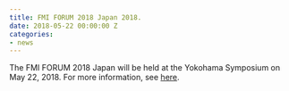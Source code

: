 ```yaml
---
title: FMI FORUM 2018 Japan 2018.
date: 2018-05-22 00:00:00 Z
categories:
- news
---
```


The FMI FORUM 2018 Japan will be held at the Yokohama Symposium on May 22, 2018. For more information, see [here](http://www.modelon.com/modelon-fmi-forum-japan-2018/).

